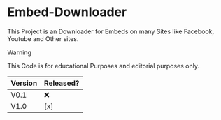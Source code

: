 # Embed-Downloader
This Project is an Downloader for Embeds on many Sites like Facebook, Youtube and Other sites.

> [!WARNING]
> This Code is for educational Purposes and editorial purposes only.


| Version  | Released? |
| ------------- | ------------- |
| V0.1  | :x:  |
| V1.0  | [x]  |
